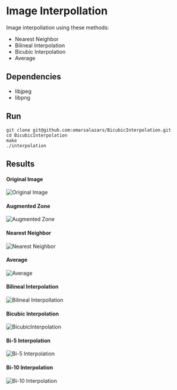 # Image Interpollation
Image interpollation using these methods:
* Nearest Neighbor
* Bilineal Interpolation
* Bicubic Interpolation
* Average

## Dependencies
* libjpeg
* libpng

## Run
```
git clone git@github.com:omarsalazars/BicubicInterpolation.git
cd BicubicInterpolation
make
./interpolation
```

## Results
#### Original Image
![Original Image](https://github.com/omarsalazars/BicubicInterpolation/blob/master/Imagen1/img.jpg)

#### Augmented Zone
![Augmented Zone](https://github.com/omarsalazars/BicubicInterpolation/blob/master/Imagen1/aux.png)

#### Nearest Neighbor
![Nearest Neighbor](https://github.com/omarsalazars/BicubicInterpolation/blob/master/Imagen1/nearest.png)

#### Average
![Average](https://github.com/omarsalazars/BicubicInterpolation/blob/master/Imagen1/promedio.png)

#### Bilineal Interpolation
![Bilineal Interpollation](https://github.com/omarsalazars/BicubicInterpolation/blob/master/Imagen1/bilineal.png)

#### Bicubic Interpolation
![BicubicInterpolation](https://github.com/omarsalazars/BicubicInterpolation/blob/master/Imagen1/bicubica.png)

#### Bi-5 Interpolation
![Bi-5 Interpolation](https://github.com/omarsalazars/BicubicInterpolation/blob/master/Imagen1/quinta.png)

#### Bi-10 Interpolation
![Bi-10 Interpolation](https://github.com/omarsalazars/BicubicInterpolation/blob/master/Imagen1/decima.png)
